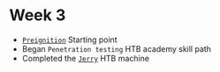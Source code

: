 # Week 3

* [`Preignition`](../../htb/machines/preignition.md) Starting point
* Began `Penetration testing` HTB academy skill path
* Completed the [`Jerry`](../../htb/machines/jerry.md) HTB machine



